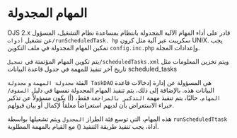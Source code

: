 # المهام المجدولة

OJS 2.x قادر على أداء المهام الآلية المجدولة بانتظام بمساعدة نظام التشغيل، المسؤول عن تشغيل `أدوات/runScheduledTask. hp` سكريبت عبر آلية مثل كرون UNIX. يجب تمكين المهام المجدولة في ملف التكوين `config.inc.php` وإعدادات المجلة.

يتم تكوين المهام المؤتمتة في `تسجيل/scheduledTasks.xml` ويتم تخزين المعلومات مثل تاريخ آخر تنفيذ للمهمة في جدول قاعدة البيانات scheduled_tasks

الفئة `مجدولة المهمة` و `مجدولة TaskDAO` هي المسؤولة عن إدارة إدخالات قاعدة البيانات هذه. بالإضافة إلى ذلك، يتم تنفيذ المهام المجدولة نفسها في دليل `الصفوف/المهام`. حاليًا، يتم تنفيذ مهمة `التذكير بالمراجعة` فقط، (أ) يكون مسؤولاً عن تذكير خبراء الاستعراض بأن لديهم استعراضاً معلقاً لإكمال أو بيان قبولهم.

هذه المهام، التي توسع فئة الطراز `المجدول` ويتم تشغيلها بواسطة `runScheduledTtask` أداة، يجب تنفيذ طريقة التنفيذ () مع القيام بالمهمة المطلوبة.

